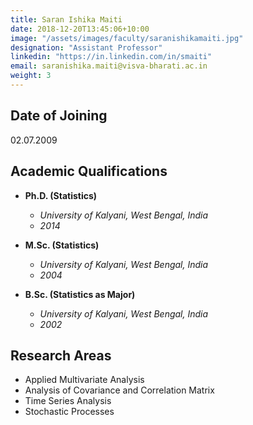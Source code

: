 ```yaml
---
title: Saran Ishika Maiti
date: 2018-12-20T13:45:06+10:00
image: "/assets/images/faculty/saranishikamaiti.jpg"
designation: "Assistant Professor"
linkedin: "https://in.linkedin.com/in/smaiti"
email: saranishika.maiti@visva-bharati.ac.in
weight: 3
---
```


## Date of Joining  
02.07.2009 


  
 
## Academic Qualifications

- **Ph.D. (Statistics)**
  - *University of Kalyani, West Bengal, India*
  - *2014*

- **M.Sc. (Statistics)**
  - *University of Kalyani, West Bengal, India*
  - *2004*

- **B.Sc. (Statistics as Major)**
  - *University of Kalyani, West Bengal, India*
  - *2002*

 
## Research Areas
- Applied Multivariate Analysis
- Analysis of Covariance and Correlation Matrix
- Time Series Analysis
- Stochastic Processes
